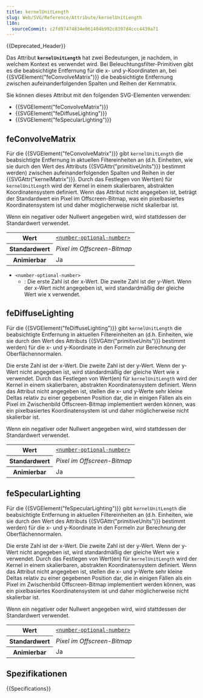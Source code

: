```yaml
---
title: kernelUnitLength
slug: Web/SVG/Reference/Attribute/kernelUnitLength
l10n:
  sourceCommit: c2fd97474834e061404b992c8397d4ccc4439a71
---
```


{{Deprecated_Header}}

Das Attribut **`kernelUnitLength`** hat zwei Bedeutungen, je nachdem, in welchem Kontext es verwendet wird. Bei Beleuchtungsfilter-Primitiven gibt es die beabsichtigte Entfernung für die x- und y-Koordinaten an, bei {{SVGElement("feConvolveMatrix")}} die beabsichtigte Entfernung zwischen aufeinanderfolgenden Spalten und Reihen der Kernmatrix.

Sie können dieses Attribut mit den folgenden SVG-Elementen verwenden:

- {{SVGElement("feConvolveMatrix")}}
- {{SVGElement("feDiffuseLighting")}}
- {{SVGElement("feSpecularLighting")}}

## feConvolveMatrix

Für die {{SVGElement("feConvolveMatrix")}} gibt `kernelUnitLength` die beabsichtigte Entfernung in aktuellen Filtereinheiten an (d.h. Einheiten, wie sie durch den Wert des Attributs {{SVGAttr("primitiveUnits")}} bestimmt werden) zwischen aufeinanderfolgenden Spalten und Reihen in der {{SVGAttr("kernelMatrix")}}. Durch das Festlegen von Wert(en) für `kernelUnitLength` wird der Kernel in einem skalierbaren, abstrakten Koordinatensystem definiert. Wenn das Attribut nicht angegeben ist, beträgt der Standardwert ein Pixel im Offscreen-Bitmap, was ein pixelbasiertes Koordinatensystem ist und daher möglicherweise nicht skalierbar ist.

Wenn ein negativer oder Nullwert angegeben wird, wird stattdessen der Standardwert verwendet.

<table class="properties">
  <tbody>
    <tr>
      <th scope="row">Wert</th>
      <td>
        <code
          ><a href="/de/docs/Web/SVG/Guides/Content_type#number-optional-number"
            >&#x3C;number-optional-number></a
          ></code
        >
      </td>
    </tr>
    <tr>
      <th scope="row">Standardwert</th>
      <td><em>Pixel im Offscreen-Bitmap</em></td>
    </tr>
    <tr>
      <th scope="row">Animierbar</th>
      <td>Ja</td>
    </tr>
  </tbody>
</table>

- `<number-optional-number>`
  - : Die erste Zahl ist der x-Wert. Die zweite Zahl ist der y-Wert. Wenn der x-Wert nicht angegeben ist, wird standardmäßig der gleiche Wert wie x verwendet.

## feDiffuseLighting

Für die {{SVGElement("feDiffuseLighting")}} gibt `kernelUnitLength` die beabsichtigte Entfernung in aktuellen Filtereinheiten an (d.h. Einheiten, wie sie durch den Wert des Attributs {{SVGAttr("primitiveUnits")}} bestimmt werden) für die x- und y-Koordinate in den Formeln zur Berechnung der Oberflächennormalen.

Die erste Zahl ist der x-Wert. Die zweite Zahl ist der y-Wert. Wenn der y-Wert nicht angegeben ist, wird standardmäßig der gleiche Wert wie x verwendet. Durch das Festlegen von Wert(en) für `kernelUnitLength` wird der Kernel in einem skalierbaren, abstrakten Koordinatensystem definiert. Wenn das Attribut nicht angegeben ist, stellen die x- und y-Werte sehr kleine Deltas relativ zu einer gegebenen Position dar, die in einigen Fällen als ein Pixel im Zwischenbild Offscreen-Bitmap implementiert werden können, was ein pixelbasiertes Koordinatensystem ist und daher möglicherweise nicht skalierbar ist.

Wenn ein negativer oder Nullwert angegeben wird, wird stattdessen der Standardwert verwendet.

<table class="properties">
  <tbody>
    <tr>
      <th scope="row">Wert</th>
      <td>
        <code
          ><a href="/de/docs/Web/SVG/Guides/Content_type#number-optional-number"
            >&#x3C;number-optional-number></a
          ></code
        >
      </td>
    </tr>
    <tr>
      <th scope="row">Standardwert</th>
      <td><em>Pixel im Offscreen-Bitmap</em></td>
    </tr>
    <tr>
      <th scope="row">Animierbar</th>
      <td>Ja</td>
    </tr>
  </tbody>
</table>

## feSpecularLighting

Für die {{SVGElement("feSpecularLighting")}} gibt `kernelUnitLength` die beabsichtigte Entfernung in aktuellen Filtereinheiten an (d.h. Einheiten, wie sie durch den Wert des Attributs {{SVGAttr("primitiveUnits")}} bestimmt werden) für die x- und y-Koordinate in den Formeln zur Berechnung der Oberflächennormalen.

Die erste Zahl ist der x-Wert. Die zweite Zahl ist der y-Wert. Wenn der y-Wert nicht angegeben ist, wird standardmäßig der gleiche Wert wie x verwendet. Durch das Festlegen von Wert(en) für `kernelUnitLength` wird der Kernel in einem skalierbaren, abstrakten Koordinatensystem definiert. Wenn das Attribut nicht angegeben ist, stellen die x- und y-Werte sehr kleine Deltas relativ zu einer gegebenen Position dar, die in einigen Fällen als ein Pixel im Zwischenbild Offscreen-Bitmap implementiert werden können, was ein pixelbasiertes Koordinatensystem ist und daher möglicherweise nicht skalierbar ist.

Wenn ein negativer oder Nullwert angegeben wird, wird stattdessen der Standardwert verwendet.

<table class="properties">
  <tbody>
    <tr>
      <th scope="row">Wert</th>
      <td>
        <code
          ><a href="/de/docs/Web/SVG/Guides/Content_type#number-optional-number"
            >&#x3C;number-optional-number></a
          ></code
        >
      </td>
    </tr>
    <tr>
      <th scope="row">Standardwert</th>
      <td><em>Pixel im Offscreen-Bitmap</em></td>
    </tr>
    <tr>
      <th scope="row">Animierbar</th>
      <td>Ja</td>
    </tr>
  </tbody>
</table>

## Spezifikationen

{{Specifications}}
